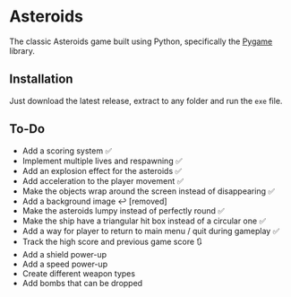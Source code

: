 # Asteroids

The classic Asteroids game built using Python, specifically the [Pygame](https://www.pygame.org/news) library.

## Installation

Just download the latest release, extract to any folder and run the `exe` file.

## To-Do

- Add a scoring system :white_check_mark:
- Implement multiple lives and respawning :white_check_mark:
- Add an explosion effect for the asteroids :white_check_mark:
- Add acceleration to the player movement :white_check_mark:
- Make the objects wrap around the screen instead of disappearing :white_check_mark:
- Add a background image :leftwards_arrow_with_hook: [removed]
- Make the asteroids lumpy instead of perfectly round :white_check_mark:
- Make the ship have a triangular hit box instead of a circular one :white_check_mark:
- Add a way for player to return to main menu / quit during gameplay :white_check_mark:
- Track the high score and previous game score :arrows_clockwise:
- Add a shield power-up
- Add a speed power-up
- Create different weapon types 
- Add bombs that can be dropped
